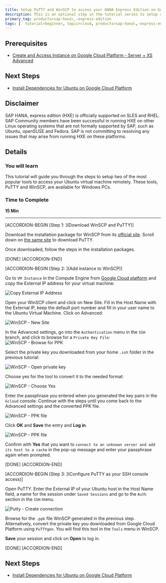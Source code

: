 ```yaml
---
title: Setup PuTTY and WinSCP to access your HANA Express Edition on Google Cloud Platform
description: This is an optional step in the tutorial series to setup a HANA Express Edition on Google Cloud Platform. This tutorial will guide you through the setup of two of the most popular clients to access your Ubuntu Virtual Machine on a Windows PC.
primary_tag: products>sap-hana\,-express-edition 
tags: [  tutorial>beginner, topic>cloud, products>sap-hana\,-express-edition  ]
---
```


## Prerequisites  
 - [Create and Access Instance on Google Cloud Platform - Server + XS Advanced](http://www.sap.com/developer/tutorials/hxe-gcp-create-instance-access.html)


## Next Steps
 -  [Install Dependencies for Ubuntu on Google Cloud Platform](http://www.sap.com/developer/tutorials/hxe-gcp-install-dependencies.html)

## Disclaimer
SAP HANA, express edition (HXE) is officially supported on SLES and RHEL. SAP Community members have been successful in running HXE on other Linux operating systems that are not formally supported by SAP, such as Ubuntu, openSUSE and Fedora. SAP is not committing to resolving any issues that may arise from running HXE on these platforms.

## Details
### You will learn  

This tutorial will guide you through the steps to setup two of the most popular tools to access your Ubuntu virtual machine remotely. These tools, PuTTY and WinSCP, are available for Windows PCs.

### Time to Complete
**15 Min**

---

[ACCORDION-BEGIN [Step 1: ](Download WinSCP and PuTTY)]

Download the installation package for WinSCP from its [official site](https://winscp.net/eng/download.php). Scroll down on [the same site](https://winscp.net/eng/download.php#putty) to download PuTTY.

Once downloaded, follow the steps in the installation packages.

[DONE]
[ACCORDION-END]

[ACCORDION-BEGIN [Step 2: ](Add instance to WinSCP)]

Go to `VM Instance`  in the Compute Engine from [Google Cloud platform](http://console.cloud.google.com/compute/instances) and copy the External IP address for your virtual machine:

![Copy External IP Address](1.png)

Open your WinSCP client and click on New Site. Fill in the Host Name with the External IP, keep the default port number and fill in your user name to the Ubuntu Virtual Machine. Click on Advanced:

![WinSCP - New Site](2.png)

In the Advanced settings, go into the `Authentication` menu in the `SSH` branch, and click to browse for a `Private Key File`:
![WinSCP - Browse for PPK](3.png)

Select the private key you downloaded from your home `.ssh` folder in the previous tutorial:

![WinSCP - Open private key](4.png)

Choose yes for the tool to convert it to the needed format:

![WinSCP - Choose Yes](5.png)

Enter the passphrase you entered when you generated the key pairs in the `Gcloud` console. Continue with the steps until you come back to the Advanced settings and the converted PPK file.

![WinSCP - PPK file](6.png)

Click **OK** and **Save** the entry and **Log in**.

![WinSCP - PPK file](7.png)

Confirm with **Yes** that you want to `connect to an unknown server and add its host to a cache` in the pop-up message and enter your passphrase again when prompted.

[DONE]
[ACCORDION-END]


[ACCORDION-BEGIN [Step 3: ](Configure PuTTY as your SSH console access)]

Open PuTTY. Enter the External IP of your Ubuntu host in the Host Name field, a name for the session under `Saved Sessions` and go to the  `Auth` section in the  `SSH` menu.

![Putty - Create connection](8.png)

Browse for the `.ppk` file WinSCP generated in the previous step. Alternatively, convert the private key you downloaded from Google Cloud Platform using `PuTTYgen`. You will find this tool in the `Tools` menu in WinSCP.

**Save** your session and click on **Open** to log in.

[DONE]
[ACCORDION-END]


## Next Steps
- [Install Dependencies for Ubuntu on Google Cloud Platform](http://www.sap.com/developer/tutorials/hxe-gcp-install-dependencies.html)
